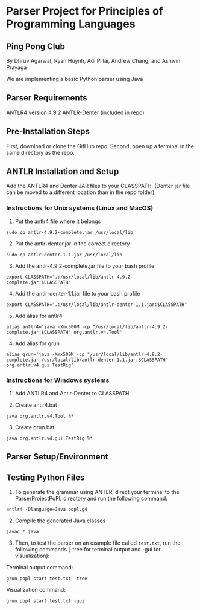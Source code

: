 # Parser Project for Principles of Programming Languages

## Ping Pong Club

By Dhruv Agarwal, Ryan Huynh, Adi Pillai, Andrew Chang, and Ashwin Prayaga

We are implementing a basic Python parser using Java

## Parser Requirements
ANTLR4 version 4.9.2
ANTLR-Denter (included in repo)

## Pre-Installation Steps
First, download or clone the GitHub repo.
Second, open up a terminal in the same directory as the repo.

## ANTLR Installation and Setup
Add the ANTLR4 and Denter JAR files to your CLASSPATH. (Denter jar file can be moved to a different location than in the repo folder) 

### Instructions for Unix systems (Linux and MacOS)
1. Put the antlr4 file where it belongs
```
sudo cp antlr-4.9.2-complete.jar /usr/local/lib
```

2. Put the antlr-denter.jar in the correct directory
```
sudo cp antlr-denter-1.1.jar /usr/local/lib
```

3. Add the antlr-4.9.2-complete.jar file to your bash profile
```
export CLASSPATH=".:/usr/local/lib/antlr-4.9.2-complete.jar:$CLASSPATH"
```

4. Add the antlr-denter-1.1.jar file to your bash profile
```
export CLASSPATH=".:/usr/local/lib/antlr-denter-1.1.jar:$CLASSPATH"
```

5. Add alias for antlr4
```
alias antlr4='java -Xmx500M -cp "/usr/local/lib/antlr-4.9.2-complete.jar:$CLASSPATH" org.antlr.v4.Tool'
```

4. Add alias for grun
```
alias grun='java -Xmx500M -cp "/usr/local/lib/antlr-4.9.2-complete.jar:/usr/local/lib/antlr-denter-1.1.jar:$CLASSPATH" org.antlr.v4.gui.TestRig'
```

### Instructions for Windows systems
1. Add ANTLR4 and Antlr-Denter to CLASSPATH

2. Create antlr4.bat
```
java org.antlr.v4.Tool %*
```

3. Create grun.bat
```
java org.antlr.v4.gui.TestRig %*
```

## Parser Setup/Environment


## Testing Python Files
1. To generate the grammar using ANTLR, direct your terminal to the ParserProjectPoPL directory and run the following command:
```
antlr4 -Dlanguage=Java popl.g4
```
2. Compile the generated Java classes
```
javac *.java
```

3. Then, to test the parser on an example file called ```test.txt```, run the following commands (-tree for terminal output and -gui for visualization):

Terminal output command:
```
grun popl start test.txt -tree
```

Visualization command:
```
grun popl start test.txt -gui
```

